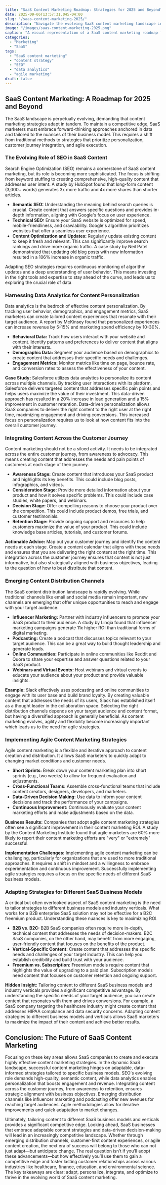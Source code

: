 ```yaml
---
title: "SaaS Content Marketing Roadmap: Strategies for 2025 and Beyond"
date: 2025-09-06T13:57:31.045-04:00
slug: "/saas-content-marketing-2025/"
description: "Navigate the evolving SaaS content marketing landscape in 2025 with data-driven strategies, personalized content, and agile approaches to boost your SaaS marketing."
image: "/images/saas-content-marketing-2025.png"
caption: "A visual representation of a SaaS content marketing roadmap for 2025."
categories:
  - "Marketing"
  - "SaaS"
tags:
  - "SaaS content marketing"
  - "content strategy"
  - "SEO"
  - "data analytics"
  - "agile marketing"
draft: false
---
```


## SaaS Content Marketing: A Roadmap for 2025 and Beyond

The SaaS landscape is perpetually evolving, demanding that content marketing strategies adapt in tandem. To maintain a competitive edge, SaaS marketers must embrace forward-thinking approaches anchored in data and tailored to the nuances of their business model. This requires a shift from traditional methods to strategies that prioritize personalization, customer journey integration, and agile execution.

### The Evolving Role of SEO in SaaS Content

Search Engine Optimization (SEO) remains a cornerstone of SaaS content marketing, but its role is becoming more sophisticated. The focus is shifting from keyword stuffing to creating comprehensive, high-quality content that addresses user intent. A study by HubSpot found that long-form content (3,000+ words) generates 3x more traffic and 4x more shares than shorter articles.

*   **Semantic SEO:** Understanding the meaning behind search queries is crucial. Create content that answers specific questions and provides in-depth information, aligning with Google's focus on user experience.
*   **Technical SEO:** Ensure your SaaS website is optimized for speed, mobile-friendliness, and crawlability. Google's algorithm prioritizes websites that offer a seamless user experience.
*   **Content Optimization and Updates:** Regularly update existing content to keep it fresh and relevant. This can significantly improve search rankings and drive more organic traffic. A case study by Neil Patel demonstrated that updating old blog posts with new information resulted in a 106% increase in organic traffic.

Adapting SEO strategies requires continuous monitoring of algorithm updates and a deep understanding of user behavior. This means investing in the right tools and expertise to stay ahead of the curve, and leads us to exploring the crucial role of data.

### Harnessing Data Analytics for Content Personalization

Data analytics is the bedrock of effective content personalization. By tracking user behavior, demographics, and engagement metrics, SaaS marketers can create tailored content experiences that resonate with their target audience. A report by McKinsey found that personalized experiences can increase revenue by 5-15% and marketing spend efficiency by 10-30%.

*   **Behavioral Data:** Track how users interact with your website and content. Identify patterns and preferences to deliver content that aligns with their interests.
*   **Demographic Data:** Segment your audience based on demographics to create content that addresses their specific needs and challenges.
*   **Engagement Metrics:** Monitor metrics like time on page, bounce rate, and conversion rates to assess the effectiveness of your content.

**Case Study:** Salesforce utilizes data analytics to personalize its content across multiple channels. By tracking user interactions with its platform, Salesforce delivers targeted content that addresses specific pain points and helps users maximize the value of their investment. This data-driven approach has resulted in a 20% increase in lead generation and a 15% improvement in customer retention. Data-driven personalization allows SaaS companies to deliver the right content to the right user at the right time, maximizing engagement and driving conversions. This increased focus on personalization requires us to look at how content fits into the overall customer journey.

### Integrating Content Across the Customer Journey

Content marketing should not be a siloed activity. It needs to be integrated across the entire customer journey, from awareness to advocacy. This means creating content that addresses the needs and pain points of customers at each stage of their journey.

*   **Awareness Stage:** Create content that introduces your SaaS product and highlights its key benefits. This could include blog posts, infographics, and videos.
*   **Consideration Stage:** Provide more detailed information about your product and how it solves specific problems. This could include case studies, white papers, and webinars.
*   **Decision Stage:** Offer compelling reasons to choose your product over the competition. This could include product demos, free trials, and customer testimonials.
*   **Retention Stage:** Provide ongoing support and resources to help customers maximize the value of your product. This could include knowledge base articles, tutorials, and customer forums.

**Actionable Advice:** Map out your customer journey and identify the content needs at each stage. Create a content calendar that aligns with these needs and ensures that you are delivering the right content at the right time. This integration across the customer journey ensures that content is not just informative, but also strategically aligned with business objectives, leading to the question of how to best distribute that content.

### Emerging Content Distribution Channels

The SaaS content distribution landscape is rapidly evolving. While traditional channels like email and social media remain important, new channels are emerging that offer unique opportunities to reach and engage with your target audience.

*   **Influencer Marketing:** Partner with industry influencers to promote your SaaS product to their audience. A study by Linqia found that influencer marketing campaigns generate 11x higher ROI than traditional forms of digital marketing.
*   **Podcasting:** Create a podcast that discusses topics relevant to your target audience. This can be a great way to build thought leadership and generate leads.
*   **Online Communities:** Participate in online communities like Reddit and Quora to share your expertise and answer questions related to your SaaS product.
*   **Webinars and Virtual Events:** Host webinars and virtual events to educate your audience about your product and provide valuable insights.

**Example:** Slack effectively uses podcasting and online communities to engage with its user base and build brand loyalty. By creating valuable content that addresses the needs of its users, Slack has established itself as a thought leader in the collaboration space. Selecting the right distribution channels depends on your target audience and content format, but having a diversified approach is generally beneficial. As content marketing evolves, agility and flexibility become increasingly important which leads us to the need for agile strategies.

### Implementing Agile Content Marketing Strategies

Agile content marketing is a flexible and iterative approach to content creation and distribution. It allows SaaS marketers to quickly adapt to changing market conditions and customer needs.

*   **Short Sprints:** Break down your content marketing plan into short sprints (e.g., two weeks) to allow for frequent evaluation and adjustments.
*   **Cross-Functional Teams:** Assemble cross-functional teams that include content creators, designers, developers, and marketers.
*   **Data-Driven Decision Making:** Use data to inform your content decisions and track the performance of your campaigns.
*   **Continuous Improvement:** Continuously evaluate your content marketing efforts and make adjustments based on the data.

**Business Results:** Companies that adopt agile content marketing strategies often see a significant improvement in their content marketing ROI. A study by the Content Marketing Institute found that agile marketers are 60% more likely to report their content marketing efforts are "very" or "extremely" successful.

**Implementation Challenges:** Implementing agile content marketing can be challenging, particularly for organizations that are used to more traditional approaches. It requires a shift in mindset and a willingness to embrace experimentation and continuous improvement. Successfully implementing agile strategies requires a focus on the specific needs of different SaaS business models.

### Adapting Strategies for Different SaaS Business Models

A critical but often overlooked aspect of SaaS content marketing is the need to tailor strategies to different business models and industry verticals. What works for a B2B enterprise SaaS solution may not be effective for a B2C freemium product. Understanding these nuances is key to maximizing ROI.

*   **B2B vs. B2C:** B2B SaaS companies often require more in-depth, technical content that addresses the needs of decision-makers. B2C SaaS companies, on the other hand, may benefit from more engaging, user-friendly content that focuses on the benefits of the product.
*   **Vertical-Specific Content:** Create content that addresses the specific needs and challenges of your target industry. This can help you establish credibility and build trust with your audience.
*   **Freemium vs. Subscription:** Freemium models require content that highlights the value of upgrading to a paid plan. Subscription models need content that focuses on customer retention and ongoing support.

**Hidden Insight:** Tailoring content to different SaaS business models and industry verticals provides a significant competitive advantage. By understanding the specific needs of your target audience, you can create content that resonates with them and drives conversions. For example, a SaaS company targeting the healthcare industry might create content that addresses HIPAA compliance and data security concerns. Adapting content strategies to different business models and verticals allows SaaS marketers to maximize the impact of their content and achieve better results.

## Conclusion: The Future of SaaS Content Marketing

Focusing on these key areas allows SaaS companies to create and execute highly effective content marketing strategies. In the dynamic SaaS landscape, successful content marketing hinges on adaptable, data-informed strategies tailored to specific business models. SEO's evolving role demands high-quality, semantic content, while data analytics enables personalization that boosts engagement and revenue. Integrating content across the customer journey, from awareness to retention, ensures strategic alignment with business objectives. Emerging distribution channels like influencer marketing and podcasting offer new avenues for reaching target audiences. Agile methodologies allow for iterative improvements and quick adaptation to market changes.

Ultimately, tailoring content to different SaaS business models and verticals provides a significant competitive edge. Looking ahead, SaaS businesses that embrace adaptable content strategies and data-driven decision-making will lead in an increasingly competitive landscape. Whether through emerging distribution channels, customer-first content experiences, or agile content creation, the next era of success will belong to those who can not just adapt—but anticipate change. The real question isn’t if you’ll adopt these advancements—but how effectively you’ll use them to gain a competitive edge and foster lasting customer relationships across various industries like healthcare, finance, education, and environmental science. The key takeaways are clear: adapt, personalize, integrate, and optimize to thrive in the evolving world of SaaS content marketing.
